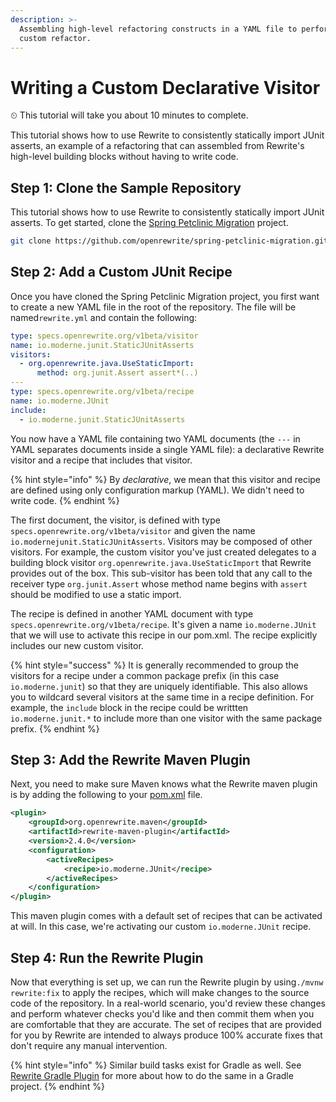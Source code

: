 ```yaml
---
description: >-
  Assembling high-level refactoring constructs in a YAML file to perform a
  custom refactor.
---
```


# Writing a Custom Declarative Visitor

⏲ This tutorial will take you about 10 minutes to complete.

This tutorial shows how to use Rewrite to consistently statically import JUnit asserts, an example of a refactoring that can assembled from Rewrite's high-level building blocks without having to write code.

## Step 1: Clone the Sample Repository

This tutorial shows how to use Rewrite to consistently statically import JUnit asserts. To get started, clone the [Spring Petclinic Migration](https://github.com/openrewrite/spring-petclinic-migration) project.

```bash
git clone https://github.com/openrewrite/spring-petclinic-migration.git
```

## Step 2: Add a Custom JUnit Recipe

Once you have cloned the Spring Petclinic Migration project, you first want to create a new YAML file in the root of the repository. The file will be named`rewrite.yml` and contain the following:

```yaml
type: specs.openrewrite.org/v1beta/visitor
name: io.moderne.junit.StaticJUnitAsserts
visitors:
  - org.openrewrite.java.UseStaticImport:
      method: org.junit.Assert assert*(..)
---
type: specs.openrewrite.org/v1beta/recipe
name: io.moderne.JUnit
include:
  - io.moderne.junit.StaticJUnitAsserts
```

You now have a YAML file containing two YAML documents \(the `---` in YAML separates documents inside a single YAML file\): a declarative Rewrite visitor and a recipe that includes that visitor.

{% hint style="info" %}
By _declarative_, we mean that this visitor and recipe are defined using only configuration markup \(YAML\). We didn't need to write code.
{% endhint %}

The first document, the visitor, is defined with type `specs.openrewrite.org/v1beta/visitor` and given the name `io.modernejunit.StaticJUnitAsserts`. Visitors may be composed of other visitors. For example, the custom visitor you've just created delegates to a building block visitor `org.openrewrite.java.UseStaticImport` that Rewrite provides out of the box. This sub-visitor has been told that any call to the receiver type `org.junit.Assert` whose method name begins with `assert` should be modified to use a static import.

The recipe is defined in another YAML document with type `specs.openrewrite.org/v1beta/recipe`. It's given a name `io.moderne.JUnit` that we will use to activate this recipe in our pom.xml. The recipe explicitly includes our new custom visitor.

{% hint style="success" %}
It is generally recommended to group the visitors for a recipe under a common package prefix \(in this case `io.moderne.junit`\) so that they are uniquely identifiable. This also allows you to wildcard several visitors at the same time in a recipe definition. For example, the `include` block in the recipe could be writtten `io.moderne.junit.*` to include more than one visitor with the same package prefix.
{% endhint %}

## Step 3: Add the Rewrite Maven Plugin

Next, you need to make sure Maven knows what the Rewrite maven plugin is by adding the following to your [pom.xml](https://github.com/openrewrite/spring-petclinic-migration/blob/1.5.x/pom.xml) file.

```xml
<plugin>
    <groupId>org.openrewrite.maven</groupId>
    <artifactId>rewrite-maven-plugin</artifactId>
    <version>2.4.0</version>
    <configuration>
        <activeRecipes>
            <recipe>io.moderne.JUnit</recipe>
        </activeRecipes>
    </configuration>
</plugin>
```

This maven plugin comes with a default set of recipes that can be activated at will. In this case, we're activating our custom `io.moderne.JUnit` recipe.

## Step 4: Run the Rewrite Plugin

Now that everything is set up, we can run the Rewrite plugin by using`./mvnw rewrite:fix` to apply the recipes, which will make changes to the source code of the repository. In a real-world scenario, you'd review these changes and perform whatever checks you'd like and then commit them when you are comfortable that they are accurate. The set of recipes that are provided for you by Rewrite are intended to always produce 100% accurate fixes that don't require any manual intervention.

{% hint style="info" %}
Similar build tasks exist for Gradle as well. See [Rewrite Gradle Plugin](../configuring/rewrite-gradle-plugin.md) for more about how to do the same in a Gradle project.
{% endhint %}

